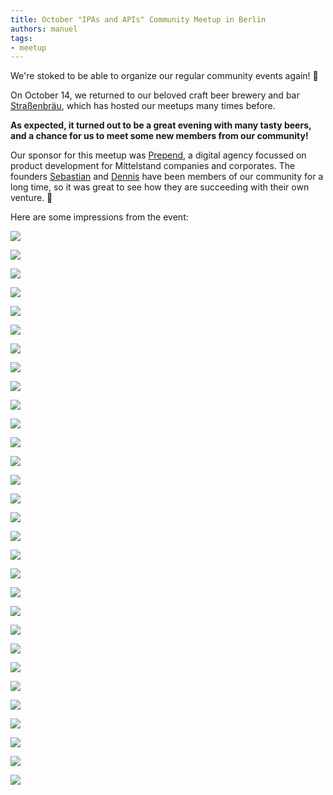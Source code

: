 ```yaml
---
title: October "IPAs and APIs" Community Meetup in Berlin
authors: manuel
tags:
- meetup
---
```


We're stoked to be able to organize our regular community events again! 🥳

On October 14, we returned to our beloved craft beer brewery and bar [Straßenbräu](http://www.strassenbraeu.de/), which has hosted our meetups many times before.

**As expected, it turned out to be a great evening with many tasty beers, and a chance for us to meet some new members from our community!**

<!--truncate-->

Our sponsor for this meetup was [Prepend](https://www.prepend.de/), a digital agency focussed on product development for Mittelstand companies and corporates. The founders [Sebastian](https://www.linkedin.com/in/sebastian-schlaak-3b7a5575/) and [Dennis](https://www.linkedin.com/in/denniskluge/) have been members of our community for a long time, so it was great to see how they are succeeding with their own venture. 🚀

Here are some impressions from the event:

![](Uplink---Meetup-14.10.2021---002.jpg)

![](Uplink---Meetup-14.10.2021---011.jpg)

![](Uplink---Meetup-14.10.2021---019.jpg)

![](Uplink---Meetup-14.10.2021---021.jpg)

![](Uplink---Meetup-14.10.2021---024.jpg)

![](Uplink---Meetup-14.10.2021---028.jpg)

![](Uplink---Meetup-14.10.2021---056.jpg)

![](Uplink---Meetup-14.10.2021---066.jpg)

![](Uplink---Meetup-14.10.2021---070.jpg)

![](Uplink---Meetup-14.10.2021---078.jpg)

![](Uplink---Meetup-14.10.2021---083-1.jpg)

![](Uplink---Meetup-14.10.2021---090.jpg)

![](Uplink---Meetup-14.10.2021---104.jpg)

![](Uplink---Meetup-14.10.2021---110.jpg)

![](Uplink---Meetup-14.10.2021---114.jpg)

![](Uplink---Meetup-14.10.2021---138.jpg)

![](Uplink---Meetup-14.10.2021---162.jpg)

![](Uplink---Meetup-14.10.2021---256.jpg)

![](Uplink---Meetup-14.10.2021---274.jpg)

![](Uplink---Meetup-14.10.2021---301.jpg)

![](Uplink---Meetup-14.10.2021---324.jpg)

![](Uplink---Meetup-14.10.2021---328.jpg)

![](Uplink---Meetup-14.10.2021---376.jpg)

![](Uplink---Meetup-14.10.2021---399.jpg)

![](Uplink---Meetup-14.10.2021---407.jpg)

![](Uplink---Meetup-14.10.2021---416.jpg)

![](Uplink---Meetup-14.10.2021---449.jpg)

![](Uplink---Meetup-14.10.2021---503.jpg)

![](Uplink---Meetup-14.10.2021---518.jpg)

![](Uplink---Meetup-14.10.2021---546.jpg)
